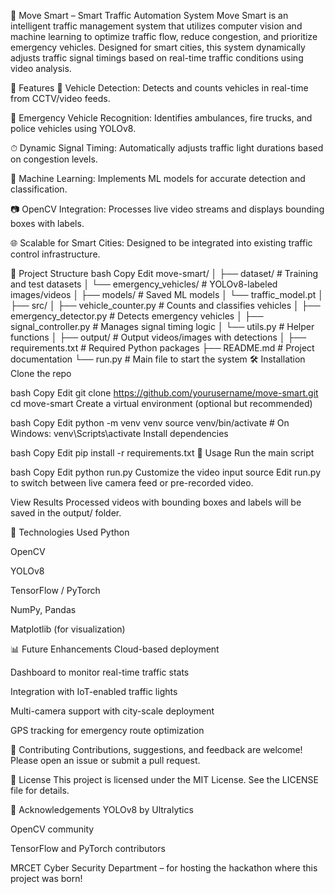 🚦 Move Smart – Smart Traffic Automation System
Move Smart is an intelligent traffic management system that utilizes computer vision and machine learning to optimize traffic flow, reduce congestion, and prioritize emergency vehicles. Designed for smart cities, this system dynamically adjusts traffic signal timings based on real-time traffic conditions using video analysis.

📌 Features
🚗 Vehicle Detection: Detects and counts vehicles in real-time from CCTV/video feeds.

🚨 Emergency Vehicle Recognition: Identifies ambulances, fire trucks, and police vehicles using YOLOv8.

⏱ Dynamic Signal Timing: Automatically adjusts traffic light durations based on congestion levels.

🧠 Machine Learning: Implements ML models for accurate detection and classification.

📷 OpenCV Integration: Processes live video streams and displays bounding boxes with labels.

🌐 Scalable for Smart Cities: Designed to be integrated into existing traffic control infrastructure.

📁 Project Structure
bash
Copy
Edit
move-smart/
│
├── dataset/                     # Training and test datasets
│   └── emergency_vehicles/     # YOLOv8-labeled images/videos
│
├── models/                     # Saved ML models
│   └── traffic_model.pt
│
├── src/
│   ├── vehicle_counter.py      # Counts and classifies vehicles
│   ├── emergency_detector.py   # Detects emergency vehicles
│   ├── signal_controller.py    # Manages signal timing logic
│   └── utils.py                # Helper functions
│
├── output/                     # Output videos/images with detections
│
├── requirements.txt            # Required Python packages
├── README.md                   # Project documentation
└── run.py                      # Main file to start the system
🛠 Installation
Clone the repo

bash
Copy
Edit
git clone https://github.com/yourusername/move-smart.git
cd move-smart
Create a virtual environment (optional but recommended)

bash
Copy
Edit
python -m venv venv
source venv/bin/activate   # On Windows: venv\Scripts\activate
Install dependencies

bash
Copy
Edit
pip install -r requirements.txt
🚀 Usage
Run the main script

bash
Copy
Edit
python run.py
Customize the video input source
Edit run.py to switch between live camera feed or pre-recorded video.

View Results
Processed videos with bounding boxes and labels will be saved in the output/ folder.

🧠 Technologies Used
Python

OpenCV

YOLOv8

TensorFlow / PyTorch

NumPy, Pandas

Matplotlib (for visualization)

📊 Future Enhancements
Cloud-based deployment

Dashboard to monitor real-time traffic stats

Integration with IoT-enabled traffic lights

Multi-camera support with city-scale deployment

GPS tracking for emergency route optimization

🤝 Contributing
Contributions, suggestions, and feedback are welcome!
Please open an issue or submit a pull request.

📄 License
This project is licensed under the MIT License. See the LICENSE file for details.

🙌 Acknowledgements
YOLOv8 by Ultralytics

OpenCV community

TensorFlow and PyTorch contributors

MRCET Cyber Security Department – for hosting the hackathon where this project was born!
